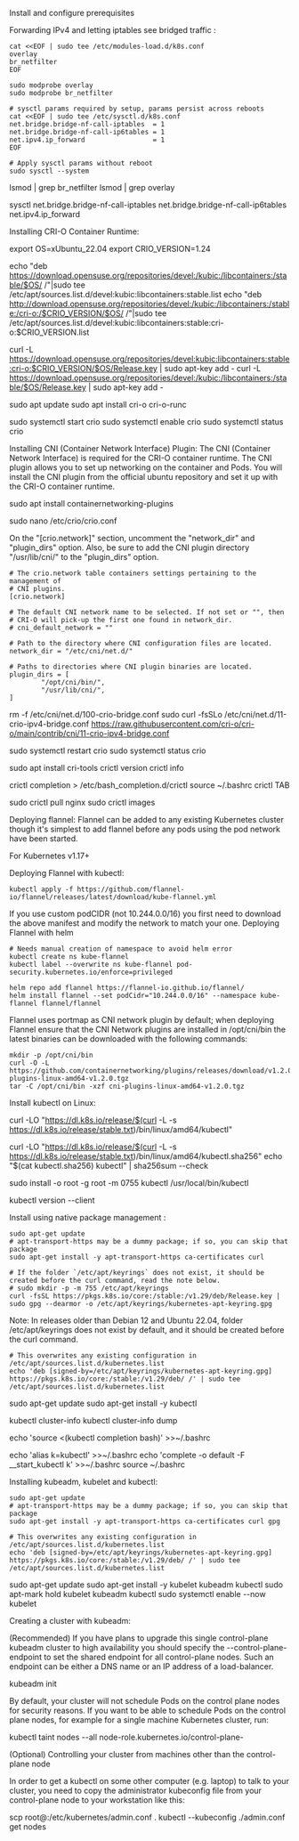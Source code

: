 Install and configure prerequisites

Forwarding IPv4 and letting iptables see bridged traffic :
```
cat <<EOF | sudo tee /etc/modules-load.d/k8s.conf
overlay
br_netfilter
EOF

sudo modprobe overlay
sudo modprobe br_netfilter

# sysctl params required by setup, params persist across reboots
cat <<EOF | sudo tee /etc/sysctl.d/k8s.conf
net.bridge.bridge-nf-call-iptables  = 1
net.bridge.bridge-nf-call-ip6tables = 1
net.ipv4.ip_forward                 = 1
EOF

# Apply sysctl params without reboot
sudo sysctl --system
```

lsmod | grep br_netfilter
lsmod | grep overlay

sysctl net.bridge.bridge-nf-call-iptables net.bridge.bridge-nf-call-ip6tables net.ipv4.ip_forward


Installing CRI-O Container Runtime:

export OS=xUbuntu_22.04
export CRIO_VERSION=1.24

echo "deb https://download.opensuse.org/repositories/devel:/kubic:/libcontainers:/stable/$OS/ /"|sudo tee /etc/apt/sources.list.d/devel:kubic:libcontainers:stable.list
echo "deb http://download.opensuse.org/repositories/devel:/kubic:/libcontainers:/stable:/cri-o:/$CRIO_VERSION/$OS/ /"|sudo tee /etc/apt/sources.list.d/devel:kubic:libcontainers:stable:cri-o:$CRIO_VERSION.list

curl -L https://download.opensuse.org/repositories/devel:kubic:libcontainers:stable:cri-o:$CRIO_VERSION/$OS/Release.key | sudo apt-key add -
curl -L https://download.opensuse.org/repositories/devel:/kubic:/libcontainers:/stable/$OS/Release.key | sudo apt-key add -

sudo apt update
sudo apt install cri-o cri-o-runc

sudo systemctl start crio
sudo systemctl enable crio
sudo systemctl status crio


Installing CNI (Container Network Interface) Plugin:
The CNI (Container Network Interface) is required for the CRI-O container runtime. The CNI plugin allows you to set up networking on the container and Pods. You will install the CNI plugin from the official ubuntu repository and set it up with the CRI-O container runtime.

sudo apt install containernetworking-plugins

sudo nano /etc/crio/crio.conf

On the "[crio.network]" section, uncomment the "network_dir" and "plugin_dirs" option. Also, be sure to add the CNI plugin directory "/usr/lib/cni/" to the "plugin_dirs" option.
```
# The crio.network table containers settings pertaining to the management of
# CNI plugins.
[crio.network]

# The default CNI network name to be selected. If not set or "", then
# CRI-O will pick-up the first one found in network_dir.
# cni_default_network = ""

# Path to the directory where CNI configuration files are located.
network_dir = "/etc/cni/net.d/"

# Paths to directories where CNI plugin binaries are located.
plugin_dirs = [
        "/opt/cni/bin/",
        "/usr/lib/cni/",
]
```

rm -f /etc/cni/net.d/100-crio-bridge.conf
sudo curl -fsSLo /etc/cni/net.d/11-crio-ipv4-bridge.conf https://raw.githubusercontent.com/cri-o/cri-o/main/contrib/cni/11-crio-ipv4-bridge.conf

sudo systemctl restart crio
sudo systemctl status crio

sudo apt install cri-tools
crictl version
crictl info

crictl completion > /etc/bash_completion.d/crictl
source ~/.bashrc
crictl TAB

sudo crictl pull nginx
sudo crictl images


Deploying flannel:
Flannel can be added to any existing Kubernetes cluster though it's simplest to add flannel before any pods using the pod network have been started.

For Kubernetes v1.17+

Deploying Flannel with kubectl:
```
kubectl apply -f https://github.com/flannel-io/flannel/releases/latest/download/kube-flannel.yml
```
If you use custom podCIDR (not 10.244.0.0/16) you first need to download the above manifest and modify the network to match your one.
Deploying Flannel with helm
```
# Needs manual creation of namespace to avoid helm error
kubectl create ns kube-flannel
kubectl label --overwrite ns kube-flannel pod-security.kubernetes.io/enforce=privileged

helm repo add flannel https://flannel-io.github.io/flannel/
helm install flannel --set podCidr="10.244.0.0/16" --namespace kube-flannel flannel/flannel
```

Flannel uses portmap as CNI network plugin by default; when deploying Flannel ensure that the CNI Network plugins are installed in /opt/cni/bin the latest binaries can be downloaded with the following commands:
```
mkdir -p /opt/cni/bin
curl -O -L https://github.com/containernetworking/plugins/releases/download/v1.2.0/cni-plugins-linux-amd64-v1.2.0.tgz
tar -C /opt/cni/bin -xzf cni-plugins-linux-amd64-v1.2.0.tgz
```


Install kubectl on Linux:

curl -LO "https://dl.k8s.io/release/$(curl -L -s https://dl.k8s.io/release/stable.txt)/bin/linux/amd64/kubectl"

curl -LO "https://dl.k8s.io/release/$(curl -L -s https://dl.k8s.io/release/stable.txt)/bin/linux/amd64/kubectl.sha256"
echo "$(cat kubectl.sha256)  kubectl" | sha256sum --check

sudo install -o root -g root -m 0755 kubectl /usr/local/bin/kubectl

kubectl version --client

Install using native package management :
```
sudo apt-get update
# apt-transport-https may be a dummy package; if so, you can skip that package
sudo apt-get install -y apt-transport-https ca-certificates curl
```
```
# If the folder `/etc/apt/keyrings` does not exist, it should be created before the curl command, read the note below.
# sudo mkdir -p -m 755 /etc/apt/keyrings
curl -fsSL https://pkgs.k8s.io/core:/stable:/v1.29/deb/Release.key | sudo gpg --dearmor -o /etc/apt/keyrings/kubernetes-apt-keyring.gpg
```
Note: In releases older than Debian 12 and Ubuntu 22.04, folder /etc/apt/keyrings does not exist by default, and it should be created before the curl command.
```
# This overwrites any existing configuration in /etc/apt/sources.list.d/kubernetes.list
echo 'deb [signed-by=/etc/apt/keyrings/kubernetes-apt-keyring.gpg] https://pkgs.k8s.io/core:/stable:/v1.29/deb/ /' | sudo tee /etc/apt/sources.list.d/kubernetes.list
```
sudo apt-get update
sudo apt-get install -y kubectl

kubectl cluster-info
kubectl cluster-info dump

echo 'source <(kubectl completion bash)' >>~/.bashrc

echo 'alias k=kubectl' >>~/.bashrc
echo 'complete -o default -F __start_kubectl k' >>~/.bashrc
source ~/.bashrc


Installing kubeadm, kubelet and kubectl:

```
sudo apt-get update
# apt-transport-https may be a dummy package; if so, you can skip that package
sudo apt-get install -y apt-transport-https ca-certificates curl gpg
```
```
# This overwrites any existing configuration in /etc/apt/sources.list.d/kubernetes.list
echo 'deb [signed-by=/etc/apt/keyrings/kubernetes-apt-keyring.gpg] https://pkgs.k8s.io/core:/stable:/v1.29/deb/ /' | sudo tee /etc/apt/sources.list.d/kubernetes.list
```
sudo apt-get update
sudo apt-get install -y kubelet kubeadm kubectl
sudo apt-mark hold kubelet kubeadm kubectl
sudo systemctl enable --now kubelet


Creating a cluster with kubeadm:

(Recommended) If you have plans to upgrade this single control-plane kubeadm cluster to high availability you should specify the --control-plane-endpoint to set the shared endpoint for all control-plane nodes. Such an endpoint can be either a DNS name or an IP address of a load-balancer.

kubeadm init <args>

By default, your cluster will not schedule Pods on the control plane nodes for security reasons. If you want to be able to schedule Pods on the control plane nodes, for example for a single machine Kubernetes cluster, run:

kubectl taint nodes --all node-role.kubernetes.io/control-plane-

(Optional) Controlling your cluster from machines other than the control-plane node

In order to get a kubectl on some other computer (e.g. laptop) to talk to your cluster, you need to copy the administrator kubeconfig file from your control-plane node to your workstation like this:

scp root@<control-plane-host>:/etc/kubernetes/admin.conf .
kubectl --kubeconfig ./admin.conf get nodes
